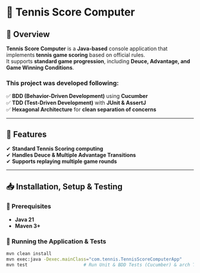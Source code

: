 # 🎾 Tennis Score Computer

## 📌 Overview
**Tennis Score Computer** is a **Java-based** console application that implements **tennis game scoring** based on official rules.  
It supports **standard game progression**, including **Deuce, Advantage, and Game Winning Conditions**.

### **This project was developed following:**  
✅ **BDD (Behavior-Driven Development)** using **Cucumber**  
✅ **TDD (Test-Driven Development)** with **JUnit & AssertJ**  
✅ **Hexagonal Architecture** for **clean separation of concerns**  

---

## 🚀 Features  
✔ **Standard Tennis Scoring computing**  
✔ **Handles Deuce & Multiple Advantage Transitions**  
✔ **Supports replaying multiple game rounds**  

---

## 📥 Installation, Setup & Testing  

### **🔧 Prerequisites**  
- **Java 21**  
- **Maven 3+**  

### **🚀 Running the Application & Tests**  
```sh
mvn clean install
mvn exec:java -Dexec.mainClass="com.tennis.TennisScoreComputerApp"
mvn test                     # Run Unit & BDD Tests (Cucumber) & arch Tests
